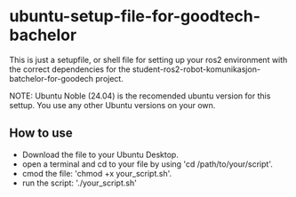 # ubuntu-setup-file-for-goodtech-bachelor
This is just a setupfile, or shell file for setting up your ros2 environment with the correct dependencies for the student-ros2-robot-komunikasjon-batchelor-for-goodech project.

NOTE: Ubuntu Noble (24.04) is the recomended ubuntu version for this settup. You use any other Ubuntu versions on your own.

## How to use
- Download the file to your Ubuntu Desktop.
- open a terminal and cd to your file by using 'cd /path/to/your/script'.
- cmod the file: 'chmod +x your_script.sh'.
- run the script: './your_script.sh'
